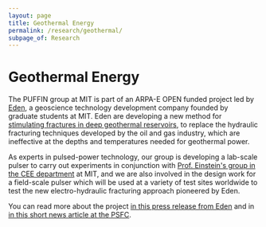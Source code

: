 ```yaml
---
layout: page
title: Geothermal Energy
permalink: /research/geothermal/
subpage_of: Research
---
```


# Geothermal Energy

The PUFFIN group at MIT is part of an ARPA-E OPEN funded project led by [Eden](https://www.edengeopower.com/), a geoscience technology development company founded by graduate students at MIT. Eden are developing a new method for [stimulating fractures in deep geothermal reservoirs](https://www.edengeopower.com/technology), to replace the hydraulic fracturing techniques developed by the oil and gas industry, which are ineffective at the depths and temperatures needed for geothermal power.

As experts in pulsed-power technology, our group is developing a lab-scale pulser to carry out experiments in conjunction with [Prof. Einstein's group in the CEE department](https://herbert-einstein.org/) at MIT, and we are also involved in the design work for a field-scale pulser which will be used at a variety of test sites worldwide to test the new electro-hydraulic fracturing approach pioneered by Eden.

You can read more about the project [in this press release from Eden](https://www.edengeopower.com/news/eden-annnouces-3-8m-apra-e-opem-2021-award-to-develop-next-generation-geothermal-stimulation-technology) and in [in this short news article at the PSFC](https://www.psfc.mit.edu/news/2022/psfc-to-explore-geothermal-stimulation-technology).
